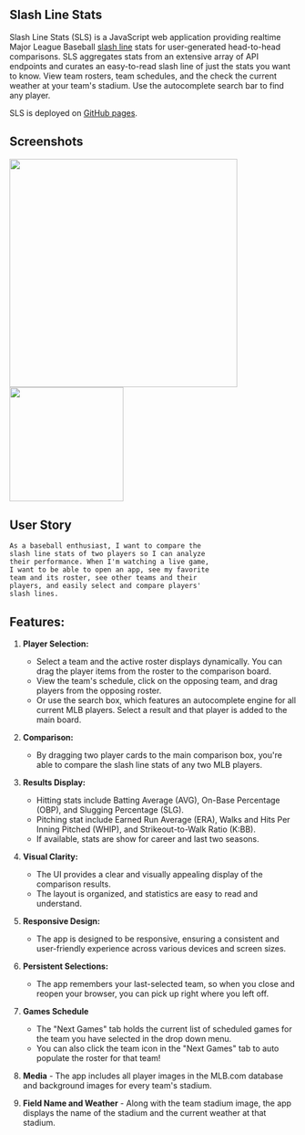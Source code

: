 ## Slash Line Stats

Slash Line Stats (SLS) is a JavaScript web application providing realtime Major League Baseball [slash line](https://www.mlb.com/glossary/miscellaneous/slash-line) stats for user-generated head-to-head comparisons. SLS aggregates stats from an extensive array of API endpoints and curates an easy-to-read slash line of just the stats you want to know. View team rosters, team schedules, and the check the current weather at your team's stadium. Use the autocomplete search bar to find any player.
 
SLS is deployed on [GitHub pages](https://elindstr.github.io/slash-line-stats/).

## Screenshots

<img src="./assets/media/Screenshot 2024-02-07 at 9.00.40 AM.png" width="400px">

<img src="./assets/media/Screenshot 2024-02-06 at 11.03.17 PM.png" width="200px">

## User Story

```
As a baseball enthusiast, I want to compare the
slash line stats of two players so I can analyze
their performance. When I'm watching a live game,
I want to be able to open an app, see my favorite
team and its roster, see other teams and their
players, and easily select and compare players' 
slash lines. 
```

## Features:

1. **Player Selection:**
   - Select a team and the active roster displays dynamically. You can drag the player items from the roster to the comparison board.
   - View the team's schedule, click on the opposing team, and drag players from the opposing roster.
   - Or use the search box, which features an autocomplete engine for all current MLB players. Select a result and that player is added to the main board.

2. **Comparison:**
   - By dragging two player cards to the main comparison box, you're able to compare the slash line stats of any two MLB players.

3. **Results Display:**
   - Hitting stats include Batting Average (AVG), On-Base Percentage (OBP), and Slugging Percentage (SLG).
   - Pitching stat include Earned Run Average (ERA), Walks and Hits Per Inning Pitched (WHIP), and Strikeout-to-Walk Ratio (K:BB).
   - If available, stats are show for career and last two seasons.

4. **Visual Clarity:**
   - The UI provides a clear and visually appealing display of the comparison results.
   - The layout is organized, and statistics are easy to read and understand.

5. **Responsive Design:**
   - The app is designed to be responsive, ensuring a consistent and user-friendly experience across various devices and screen sizes.

6. **Persistent Selections:**
    - The app remembers your last-selected team, so when you close and reopen your browser, you can pick up right where you left off.

 7. **Games Schedule**
    - The "Next Games" tab holds the current list of scheduled games for the team you have selected in the drop down menu.
    - You can also click the team icon in the "Next Games" tab to auto populate the roster for that team!

  8. **Media**
    - The app includes all player images in the MLB.com database and background images for every team's stadium.
     
  9. **Field Name and Weather**
    - Along with the team stadium image, the app displays the name of the stadium and the current weather at that stadium.
       
